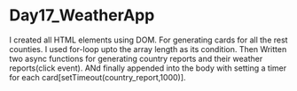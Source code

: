 # Day17_WeatherApp

I created all HTML elements using DOM. For generating cards for all the rest counties. I used for-loop upto the array length as its condition. Then Written two async functions for generating country reports and their weather reports(click event). ANd finally appended into the body with setting a timer for each card[setTimeout(country_report,1000)].

